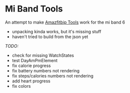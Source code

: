 # Mi Band Tools

An attempt to make [Amazfitbip Tools](https://bitbucket.org/valeronm/amazfitbiptools/) work for the mi band 6

- unpacking kinda works, but it's missing stuff
- haven't tried to build from the json yet

*TODO:*
- check for missing WatchStates
- test DayAmPmElement
- fix calorie progress
- fix battery numbers not rendering
- fix steps/calories numbers not rendering
- add heart progress 
- fix colors


